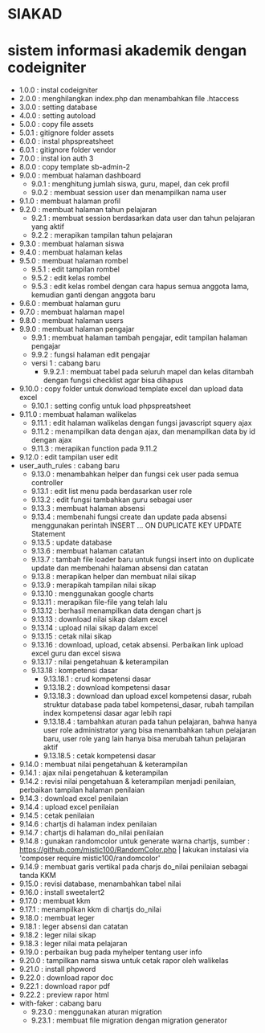 # SIAKAD
sistem informasi akademik dengan codeigniter
============================================
* 1.0.0 : instal codeigniter
* 2.0.0 : menghilangkan index.php dan menambahkan file .htaccess
* 3.0.0 : setting database
* 4.0.0 : setting autoload
* 5.0.0 : copy file assets
* 5.0.1 : gitignore folder assets
* 6.0.0 : instal phpspreatsheet
* 6.0.1 : gitignore folder vendor
* 7.0.0 : instal ion auth 3
* 8.0.0 : copy template sb-admin-2
* 9.0.0 : membuat halaman dashboard
  * 9.0.1 : menghitung jumlah siswa, guru, mapel, dan cek profil 
  * 9.0.2 : membuat session user dan menampilkan nama user
* 9.1.0 : membuat halaman profil
* 9.2.0 : membuat halaman tahun pelajaran
    * 9.2.1 : membuat session berdasarkan data user dan tahun pelajaran yang aktif
    * 9.2.2 : merapikan tampilan tahun pelajaran
* 9.3.0 : membuat halaman siswa
* 9.4.0 : membuat halaman kelas
* 9.5.0 : membuat halaman rombel
    * 9.5.1 : edit tampilan rombel
    * 9.5.2 : edit kelas rombel
    * 9.5.3 : edit kelas rombel dengan cara hapus semua anggota lama, kemudian ganti dengan anggota baru
* 9.6.0 : membuat halaman guru
* 9.7.0 : membuat halaman mapel
* 9.8.0 : membuat halaman users
* 9.9.0 : membuat halaman pengajar
  * 9.9.1 : membuat halaman tambah pengajar, edit tampilan halaman pengajar
  * 9.9.2 : fungsi halaman edit pengajar
  * versi 1 : cabang baru
      * 9.9.2.1 : membuat tabel pada seluruh mapel dan kelas ditambah dengan fungsi checklist agar bisa dihapus
* 9.10.0 : copy folder untuk donwload template excel dan upload data excel
  * 9.10.1 : setting config untuk load phpspreatsheet
* 9.11.0 : membuat halaman walikelas
  * 9.11.1 : edit halaman walikelas dengan fungsi javascript squery ajax
  * 9.11.2 : menampilkan data dengan ajax, dan menampilkan data by id dengan ajax
  * 9.11.3 : merapikan function pada 9.11.2
* 9.12.0 : edit tampilan user edit
* user_auth_rules : cabang baru
  * 9.13.0 : menambahkan helper dan fungsi cek user pada semua controller
  * 9.13.1 : edit list menu pada berdasarkan user role
  * 9.13.2 : edit fungsi tambahkan guru sebagai user
  * 9.13.3 : membuat halaman absensi
  * 9.13.4 : membenahi fungsi create dan update pada absensi menggunakan perintah INSERT ... ON DUPLICATE KEY UPDATE Statement
  * 9.13.5 : update database
  * 9.13.6 : membuat halaman catatan
  * 9.13.7 : tambah file loader baru untuk fungsi insert into on duplicate update dan membenahi halaman absensi dan catatan
  * 9.13.8 : merapikan helper dan membuat nilai sikap
  * 9.13.9 : merapikah tampilan nilai sikap
  * 9.13.10 : menggunakan google charts
  * 9.13.11 : merapikan file-file yang telah lalu
  * 9.13.12 : berhasil menampilkan data dengan chart js
  * 9.13.13 : download nilai sikap dalam excel
  * 9.13.14 : upload nilai sikap dalam excel
  * 9.13.15 : cetak nilai sikap
  * 9.13.16 : download, upload, cetak absensi. Perbaikan link upload excel guru dan excel siswa
  * 9.13.17 : nilai pengetahuan & keterampilan
  * 9.13.18 : kompetensi dasar
    * 9.13.18.1 : crud kompetensi dasar
    * 9.13.18.2 : download kompetensi dasar
    * 9.13.18.3 : download dan upload excel kompetensi dasar, rubah struktur database pada tabel kompetensi_dasar, rubah tampilan index kompetensi dasar agar lebih rapi
    * 9.13.18.4 : tambahkan aturan pada tahun pelajaran, bahwa hanya user role administrator yang bisa menambahkan tahun pelajaran baru, user role yang lain hanya bisa merubah tahun pelajaran aktif
    * 9.13.18.5 : cetak kompetensi dasar
* 9.14.0 : membuat nilai pengetahuan & keterampilan
* 9.14.1 : ajax nilai pengetahuan & keterampilan
* 9.14.2 : revisi nilai pengetahuan & keterampilan menjadi penilaian, perbaikan tampilan halaman penilaian
* 9.14.3 : download excel penilaian
* 9.14.4 : upload excel penilaian
* 9.14.5 : cetak penilaian
* 9.14.6 : chartjs di halaman index penilaian
* 9.14.7 : chartjs di halaman do_nilai penilaian
* 9.14.8 : gunakan randomcolor untuk generate warna chartjs, sumber : https://github.com/mistic100/RandomColor.php | lakukan instalasi via 'composer require mistic100/randomcolor'
* 9.14.9 : membuat garis vertikal pada charjs do_nilai penilaian sebagai tanda KKM
* 9.15.0 : revisi database, menambahkan tabel nilai
* 9.16.0 : install sweetalert2
* 9.17.0 : membuat kkm
* 9.17.1 : menampilkan kkm di chartjs do_nilai
* 9.18.0 : membuat leger
* 9.18.1 : leger absensi dan catatan
* 9.18.2 : leger nilai sikap
* 9.18.3 : leger nilai mata pelajaran
* 9.19.0 : perbaikan bug pada myhelper tentang user info
* 9.20.0 : tampilkan nama siswa untuk cetak rapor oleh walikelas
* 9.21.0 : install phpword
* 9.22.0 : download rapor doc
* 9.22.1 : download rapor pdf
* 9.22.2 : preview rapor html
* with-faker : cabang baru
  * 9.23.0 : menggunakan aturan migration
  * 9.23.1 : membuat file migration dengan migration generator 